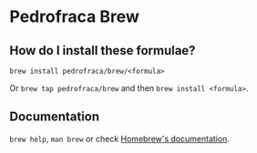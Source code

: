 # Pedrofraca Brew

## How do I install these formulae?
`brew install pedrofraca/brew/<formula>`

Or `brew tap pedrofraca/brew` and then `brew install <formula>`.

## Documentation
`brew help`, `man brew` or check [Homebrew's documentation](https://docs.brew.sh).
